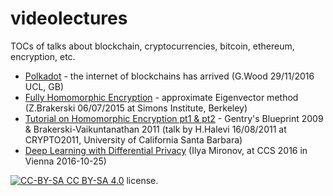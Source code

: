 # videolectures
TOCs of talks about blockchain, cryptocurrencies, bitcoin, ethereum, encryption, etc.

* [Polkadot](Polkadot_GWood_UCL_20161129.md) - the internet of blockchains has arrived (G.Wood 29/11/2016 UCL, GB) 
* [Fully Homomorphic Encryption](FHE_ZBrakerski_20150706.md) - approximate Eigenvector method (Z.Brakerski 06/07/2015 at Simons Institute, Berkeley)
* [Tutorial on Homomorphic Encryption pt1 & pt2](Tutorial-on-HE_SHalevi_UCSB_20110816.md) - Gentry's Blueprint 2009 & Brakerski-Vaikuntanathan 2011 (talk by H.Halevi 16/08/2011 at CRYPTO2011, University of California Santa Barbara)
* [Deep Learning with Differential Privacy](Deep-Learning-with-Differential-Privacy_IMironov_CCS2016_20161025.md) (Ilya Mironov, at CCS 2016 in Vienna 2016-10-25)

[![CC-BY-SA](https://licensebuttons.net/l/by-sa/3.0/88x31.png) CC BY-SA 4.0](LICENSE) license.
